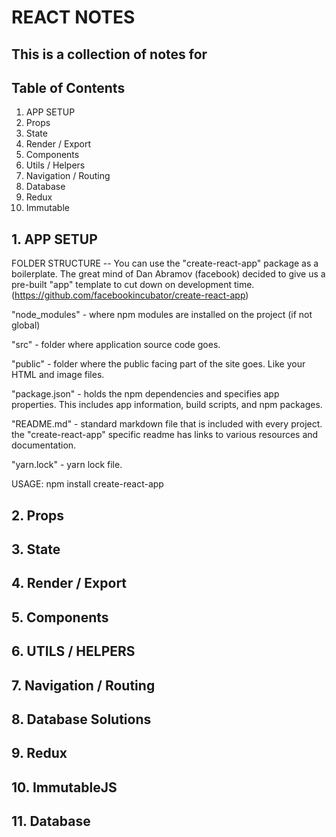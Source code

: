 # REACT NOTES

This is a collection of notes for 
---------------------------------------------------------

## Table of Contents
1. APP SETUP
2. Props
3. State
4. Render / Export
5. Components
6. Utils / Helpers
7. Navigation / Routing
8. Database
9. Redux
10. Immutable 


## 1. APP SETUP

FOLDER STRUCTURE -- You can use the "create-react-app" package as a boilerplate. The great mind of Dan Abramov (facebook) decided to give us a pre-built "app" template to cut down on development time. (https://github.com/facebookincubator/create-react-app)

"node_modules" - where npm modules are installed on the project (if not global)

"src" - folder where application source code goes. 

"public" - folder where the public facing part of the site goes. Like your HTML and image files.

"package.json" - holds the npm dependencies and specifies app properties. This includes app information, build scripts, and npm packages.

"README.md" - standard markdown file that is included with every project. the "create-react-app" specific readme has links to various resources and documentation.

"yarn.lock" - yarn lock file.



USAGE: npm install create-react-app

## 2. Props


## 3. State


## 4. Render / Export


## 5. Components


## 6. UTILS / HELPERS


## 7. Navigation / Routing


## 8. Database Solutions


## 9. Redux


## 10. ImmutableJS


## 11. Database